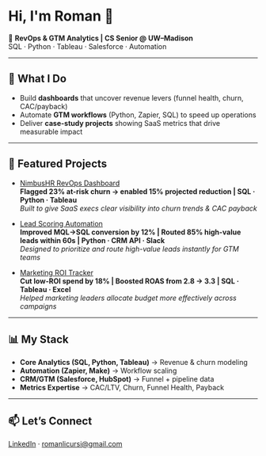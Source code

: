 # Hi, I'm Roman 👋  

🎯 **RevOps & GTM Analytics | CS Senior @ UW–Madison**  
SQL · Python · Tableau · Salesforce · Automation  

---

## 🚀 What I Do
- Build **dashboards** that uncover revenue levers (funnel health, churn, CAC/payback)  
- Automate **GTM workflows** (Python, Zapier, SQL) to speed up operations  
- Deliver **case-study projects** showing SaaS metrics that drive measurable impact  

---

## 📂 Featured Projects
- [NimbusHR RevOps Dashboard](https://github.com/romanlicursi/nimbushr-revops-dashboard)  
   **Flagged 23% at-risk churn → enabled 15% projected reduction | SQL · Python · Tableau**  
   *Built to give SaaS execs clear visibility into churn trends & CAC payback*  

- [Lead Scoring Automation](https://github.com/romanlicursi/lead-scoring-automation)  
   **Improved MQL→SQL conversion by 12% | Routed 85% high-value leads within 60s | Python · CRM API · Slack**  
   *Designed to prioritize and route high-value leads instantly for GTM teams*  

- [Marketing ROI Tracker](#)  
   **Cut low-ROI spend by 18% | Boosted ROAS from 2.8 → 3.3 | SQL · Tableau · Excel**  
   *Helped marketing leaders allocate budget more effectively across campaigns*  

---

## 📊 My Stack
- **Core Analytics (SQL, Python, Tableau)** → Revenue & churn modeling  
- **Automation (Zapier, Make)** → Workflow scaling  
- **CRM/GTM (Salesforce, HubSpot)** → Funnel + pipeline data  
- **Metrics Expertise** → CAC/LTV, Churn, Funnel Health, Payback  

---

## 📫 Let’s Connect
  [LinkedIn](https://www.linkedin.com/in/roman-licursi-3aab2a160) · romanlicursi@gmail.com

